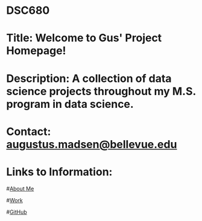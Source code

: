 # DSC680
# Title: Welcome to Gus' Project Homepage!
# Description: A collection of data science projects throughout my M.S. program in data science.
# Contact: augustus.madsen@bellevue.edu


# Links to Information:
#[About Me](https://github.com/AMadsen32/DSC680/blob/master/README2.md)

#[Work](https://github.com/AMadsen32/DSC680)

#[GitHub](http://github.com)

